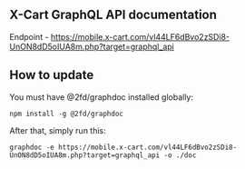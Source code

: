 ## X-Cart GraphQL API documentation

Endpoint - https://mobile.x-cart.com/vl44LF6dBvo2zSDi8-UnON8dD5oIUA8m.php?target=graphql_api

## How to update

You must have @2fd/graphdoc installed globally:

```
npm install -g @2fd/graphdoc
```

After that, simply run this:

```
graphdoc -e https://mobile.x-cart.com/vl44LF6dBvo2zSDi8-UnON8dD5oIUA8m.php?target=graphql_api -o ./doc
```
